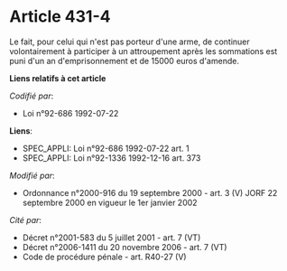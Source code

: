 # Article 431-4

Le fait, pour celui qui n'est pas porteur d'une arme, de continuer volontairement à participer à un attroupement après les
sommations est puni d'un an d'emprisonnement et de 15000 euros d'amende.

**Liens relatifs à cet article**

_Codifié par_:

  - Loi n°92-686 1992-07-22

**Liens**:

  - SPEC_APPLI: Loi n°92-686 1992-07-22 art. 1
  - SPEC_APPLI: Loi n°92-1336 1992-12-16 art. 373

_Modifié par_:

  - Ordonnance n°2000-916 du 19 septembre 2000 - art. 3 (V) JORF 22 septembre 2000 en vigueur le 1er janvier 2002

_Cité par_:

  - Décret n°2001-583 du 5 juillet 2001 - art. 7 (VT)
  - Décret n°2006-1411 du 20 novembre 2006 - art. 7 (VT)
  - Code de procédure pénale - art. R40-27 (V)
